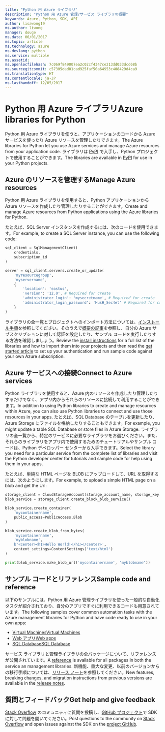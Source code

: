 ```yaml
---
title: "Python 用 Azure ライブラリ"
description: "Python 用 Azure 管理/サービス ライブラリの概要"
keywords: Azure, Python, SDK, API
author: lisawong19
ms.author: liwong
manager: douge
ms.date: 06/01/2017
ms.topic: article
ms.technology: azure
ms.devlang: python
ms.service: multiple
ms.assetid: 
ms.openlocfilehash: 7c069f849007ea2c02cf4347ce213dd033dcd68b
ms.sourcegitcommit: c57305dad01cad925faf50a64953c408429d4ca9
ms.translationtype: HT
ms.contentlocale: ja-JP
ms.lasthandoff: 12/05/2017
---
```

# <a name="azure-libraries-for-python"></a><span data-ttu-id="c9144-104">Python 用 Azure ライブラリ</span><span class="sxs-lookup"><span data-stu-id="c9144-104">Azure libraries for Python</span></span>

<span data-ttu-id="c9144-105">Python 用 Azure ライブラリを使うと、アプリケーションのコードから Azure サービスを使ったり Azure リソースを管理したりできます。</span><span class="sxs-lookup"><span data-stu-id="c9144-105">The Azure libraries for Python let you use Azure services and manage Azure resources from your application code.</span></span> <span data-ttu-id="c9144-106">ライブラリは [PyPI](python-sdk-azure-install.md) で入手し、Python プロジェクトで使用することができます。</span><span class="sxs-lookup"><span data-stu-id="c9144-106">The libraries are available in [PyPI](python-sdk-azure-install.md) for use in your Python projects.</span></span>

## <a name="manage-azure-resources"></a><span data-ttu-id="c9144-107">Azure のリソースを管理する</span><span class="sxs-lookup"><span data-stu-id="c9144-107">Manage Azure resources</span></span>

<span data-ttu-id="c9144-108">Python 用 Azure ライブラリを使用すると、Python アプリケーションから Azure リソースを作成したり管理したりすることができます。</span><span class="sxs-lookup"><span data-stu-id="c9144-108">Create and manage Azure resources from Python applications using the Azure libraries for Python.</span></span>

<span data-ttu-id="c9144-109">たとえば、SQL Server インスタンスを作成するには、次のコードを使用できます。</span><span class="sxs-lookup"><span data-stu-id="c9144-109">For example, to create a SQL Server instance, you can use the following code:</span></span>

```python
sql_client = SqlManagementClient(
    credentials,
    subscription_id
)

server = sql_client.servers.create_or_update(
    'myresourcegroup',
    'myservername',
    {
        'location': 'eastus',
        'version': '12.0', # Required for create
        'administrator_login': 'mysecretname', # Required for create
        'administrator_login_password': 'HusH_Sec4et' # Required for create
    }
)
```

<span data-ttu-id="c9144-110">ライブラリの全一覧とプロジェクトへのインポート方法については、[インストール手順](python-sdk-azure-install.md)を参照してください。そのうえで[概要の記事](python-sdk-azure-get-started.yml)を参照し、自分の Azure サブスクリプションに対して認証を設定したり、サンプル コードを実行したりする方法を確認しましょう。</span><span class="sxs-lookup"><span data-stu-id="c9144-110">Review the [install instructions](python-sdk-azure-install.md) for a full list of the libraries and how to import them into your projects and then read the [get started article](python-sdk-azure-get-started.yml) to set up your authentication and run sample code against your own Azure subscription.</span></span>

## <a name="connect-to-azure-services"></a><span data-ttu-id="c9144-111">Azure サービスへの接続</span><span class="sxs-lookup"><span data-stu-id="c9144-111">Connect to Azure services</span></span>

<span data-ttu-id="c9144-112">Python ライブラリを使用すると、Azure 内のリソースを作成したり管理したりするだけでなく、アプリ内からそれらのリソースに接続して利用することができます。</span><span class="sxs-lookup"><span data-stu-id="c9144-112">In addition to using Python libraries to create and manage resources within Azure, you can also use Python libraries to connect and use those resources in your apps.</span></span> <span data-ttu-id="c9144-113">たとえば、SQL Database のテーブルを更新したり、Azure Storage にファイルを格納したりすることもできます。</span><span class="sxs-lookup"><span data-stu-id="c9144-113">For example, you might update a table SQL Database or store files in Azure Storage.</span></span> <span data-ttu-id="c9144-114">ライブラリの全一覧から、特定のサービスに必要なライブラリをお選びください。また、それらのライブラリをアプリ内で使用するためのチュートリアルやサンプル コードは、Python デベロッパー センターから入手できます。</span><span class="sxs-lookup"><span data-stu-id="c9144-114">Select the library you need for a particular service from the complete list of libraries and visit the Python developer center for tutorials and sample code for help using them in your apps.</span></span>

<span data-ttu-id="c9144-115">たとえば、単純な HTML ページを BLOB にアップロードして、URL を取得するには、次のようにします。</span><span class="sxs-lookup"><span data-stu-id="c9144-115">For example, to upload a simple HTML page on a blob and get the Url:</span></span>

```python
storage_client = CloudStorageAccount(storage_account_name, storage_key)
blob_service = storage_client.create_block_blob_service()

blob_service.create_container(
    'mycontainername',
    public_access=PublicAccess.Blob
)

blob_service.create_blob_from_bytes(
    'mycontainername',
    'myblobname',
    b'<center><h1>Hello World!</h1></center>',
    content_settings=ContentSettings('text/html')
)

print(blob_service.make_blob_url('mycontainername', 'myblobname'))
```

## <a name="sample-code-and-reference"></a><span data-ttu-id="c9144-116">サンプル コードとリファレンス</span><span class="sxs-lookup"><span data-stu-id="c9144-116">Sample code and reference</span></span>
<span data-ttu-id="c9144-117">以下のサンプルには、Python 用 Azure 管理ライブラリを使った一般的な自動化タスクが紹介されており、自分のアプリですぐに利用できるコードも用意されています。</span><span class="sxs-lookup"><span data-stu-id="c9144-117">The following samples cover common automation tasks with the Azure management libraries for Python and have code ready to use in your own apps:</span></span>
- [<span data-ttu-id="c9144-118">Virtual Machines</span><span class="sxs-lookup"><span data-stu-id="c9144-118">Virtual Machines</span></span>](python-sdk-azure-virtual-machine-samples.md)
- [<span data-ttu-id="c9144-119">Web アプリ</span><span class="sxs-lookup"><span data-stu-id="c9144-119">Web apps</span></span>](python-sdk-azure-web-apps-samples.md)
- [<span data-ttu-id="c9144-120">SQL Database</span><span class="sxs-lookup"><span data-stu-id="c9144-120">SQL Database</span></span>](python-sdk-azure-sql-database-samples.md)

<span data-ttu-id="c9144-121">サービス ライブラリと管理ライブラリの全パッケージについて、[リファレンス](/python/api/overview/azure)が公開されています。</span><span class="sxs-lookup"><span data-stu-id="c9144-121">A [reference](/python/api/overview/azure) is available for all packages in both the service an management libraries.</span></span> <span data-ttu-id="c9144-122">新機能、重大な変更、以前のバージョンからの移行手順については、[リリース ノート](python-sdk-azure-release-notes.md)を参照してください。</span><span class="sxs-lookup"><span data-stu-id="c9144-122">New features, breaking changes, and migration instructions from previous versions are available in the [release notes](python-sdk-azure-release-notes.md).</span></span> 

## <a name="get-help-and-give-feedback"></a><span data-ttu-id="c9144-123">質問とフィードバック</span><span class="sxs-lookup"><span data-stu-id="c9144-123">Get help and give feedback</span></span>

<span data-ttu-id="c9144-124">[Stack Overflow](http://stackoverflow.com/questions/tagged/azure-sdk-python) のコミュニティに質問を投稿し、[GitHub プロジェクト](https://github.com/Azure/azure-sdk-for-python)で SDK に対して問題を開いてください。</span><span class="sxs-lookup"><span data-stu-id="c9144-124">Post questions to the community on [Stack Overflow](http://stackoverflow.com/questions/tagged/azure-sdk-python) and open issues against the SDK on the [project GitHub](https://github.com/Azure/azure-sdk-for-python).</span></span>
